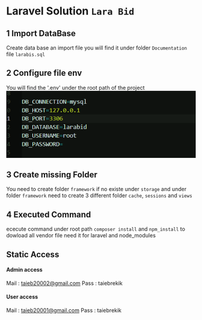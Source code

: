 # Laravel Solution ``Lara Bid``

## 1 Import DataBase
Create data base an import file you will find it under folder ``Documentation`` file ``larabis.sql``


## 2 Configure file env
You will find the '.env' under the root path of the project
![Include Static template](Documentation/Images/configure_env.png)

## 3 Create missing Folder 

You need to create folder  ``framework`` if no existe under ``storage``  and under folder ``framework`` need to create 3 different folder ``cache``, ``sessions`` and ``views``


## 4 Executed Command
ececute command under root path ``composer install`` and ``npm_install`` to dowload all vendor file need it for laravel and node_modules



## Static Access
#### Admin access

Mail : taieb20002@gmail.com
Pass : taiebrekik

#### User access

Mail : taieb20001@gmail.com
Pass : taiebrekik




